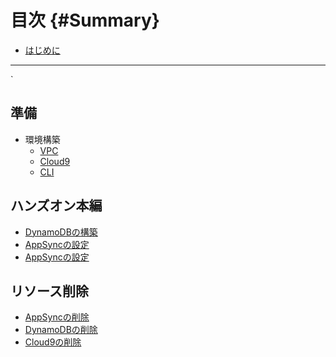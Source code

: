 # 目次 {#Summary}

- [はじめに](README.md)

---
`
## 準備
- 環境構築
  - [VPC](prepare/vpc.md)
  - [Cloud9](prepare/cloud9.md)
  - [CLI](prepare/cli.md)

## ハンズオン本編

- [DynamoDBの構築]()
- [AppSyncの設定]()
- [AppSyncの設定]()

## リソース削除
- [AppSyncの削除]()
- [DynamoDBの削除]()
- [Cloud9の削除](chapter-2/README.md)